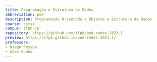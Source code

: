 ```yaml
---
title: Programação e Estrutura de Dados
abbreviation: ped
description: Programação Orientada a Objetos e Estrutura de Dados
course: cstsi
campus: ifpb-jp
repository: https://github.com/ifpb/ped-redes-2023.1
preview: https://ifpb.github.io/ped-redes-2023.1/
professors:
- Diego Pessoa
- Alex Cunha
---
```

